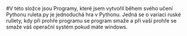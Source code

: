 #V této složce jsou Programy, které jsem vytvořil během svého učení Pythonu
ruleta.py je jednoduchá hra v Pythonu. Jedná se o variaci ruské rullety, kdy při prohře programu se program smaže a při vaší prohře se smaže váš operační systém pokud máte windows.
